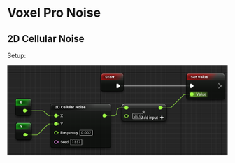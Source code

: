 # Voxel Pro Noise

## 2D Cellular Noise

Setup:

![Image](Images/2021-04-23%2018_48_27-Window.png)

